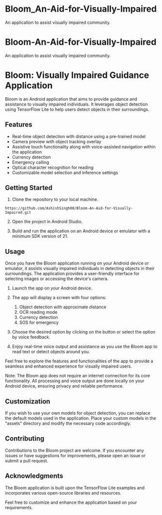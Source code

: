# Bloom_An-Aid-for-Visually-Impaired
An application to assist visually impaired community.
# Bloom-An-Aid-for-Visually-Impaired
An application to assist visually impaired community.
# Bloom: Visually Impaired Guidance Application

Bloom is an Android application that aims to provide guidance and assistance to visually impaired individuals. It leverages object detection using TensorFlow Lite to help users detect objects in their surroundings.

## Features
<!-- Add bullet points -->
  - Real-time object detection with distance using a pre-trained model
  - Camera preview with object tracking overlay
  - Assistive touch functionality along with voice-assisted navigation within the application
  - Currency detection
  - Emergency calling
  - Optical character recognition for reading
  - Customizable model selection and inference settings

[//]: # ()
[//]: # (##Screenshots)

[//]: # (<!-- Add screenshots of the app in action -->)

[//]: # ()

## Getting Started

1. Clone the repository to your local machine.

```shell
https://github.com/AshishSingh08/Bloom-An-Aid-for-Visually-Impaired.git
```

2. Open the project in Android Studio.

3. Build and run the application on an Android device or emulator with a minimum SDK version of 21.

## Usage

Once you have the Bloom application running on your Android device or emulator, it assists visually impaired individuals in detecting objects in their surroundings. The application provides a user-friendly interface for selecting images or accessing the device's camera.

1. Launch the app on your Android device.

2. The app will display a screen with four options:
   1. Object detection with approximate distance
   2. OCR reading mode
   3. Currency detection
   4. SOS for emergency

3. Choose the desired option by clicking on the button or select the option by voice feedback.

4. Enjoy real-time voice output and assistance as you use the Bloom app to read text or detect objects around you.

Feel free to explore the features and functionalities of the app to provide a seamless and enhanced experience for visually impaired users.

Note: The Bloom app does not require an internet connection for its core functionality. All processing and voice output are done locally on your Android device, ensuring privacy and reliable performance.

## Customization

If you wish to use your own models for object detection, you can replace the default models used in the application. Place your custom models in the "assets" directory and modify the necessary code accordingly.

## Contributing

Contributions to the Bloom project are welcome. If you encounter any issues or have suggestions for improvements, please open an issue or submit a pull request.

## Acknowledgments

The Bloom application is built upon the TensorFlow Lite examples and incorporates various open-source libraries and resources.

Feel free to customize and enhance the application based on your requirements.
